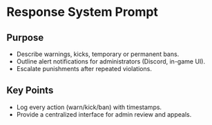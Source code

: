 # Response System Prompt

## Purpose
- Describe warnings, kicks, temporary or permanent bans.
- Outline alert notifications for administrators (Discord, in-game UI).
- Escalate punishments after repeated violations.

## Key Points
- Log every action (warn/kick/ban) with timestamps.
- Provide a centralized interface for admin review and appeals.

